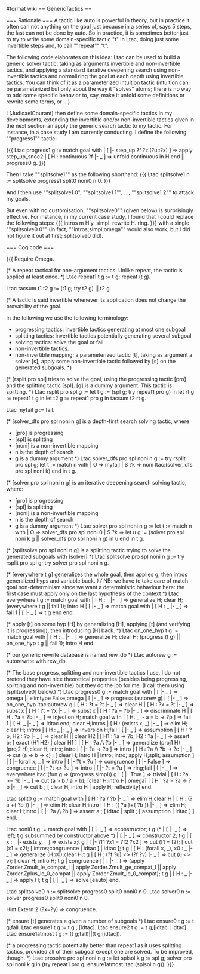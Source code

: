 #format wiki
== GenericTactics ==

=== Rationale ===
A tactic like auto is powerful in theory, but in practice it often can not anything on the goal just because in a series of, says 5 steps, the last can not be done by auto. So in practice, it is sometimes better just to try to write some domain-specific tactic "t" in Ltac, doing just some invertible steps and, to call ""repeat"" "t".

The following code elaborates on this idea: Ltac can be used to build a generic solver tactic, taking as arguments invertible and non-invertible tactics, and applying a standard iterative deepening search using non-invertible tactics and normalizing the goal at each depth using invertible tactics. You can think of it as a parameterized intuition tactic (intuition can be parameterized but only about the way it "solves" atoms; there is no way to add some specific behavior to, say, make it unfold some definitions or rewrite some terms, or ...)

I (JudicaelCourant) then define some domain-specific tactics in my developments, extending the invertible and/or non-invertible tactics given in the next section an apply the generic search tactic to my tactic. For instance, in a case study I am currently conducting. I define the following ""progress1"" tactic:

{{{
Ltac progress1 g := match goal with
  | [ |- step_up ?f ?z (?u::?x) ] => apply step_up_snoc2
  | [ H : continuous ?f |- _ ] => unfold continuous in H
  end
  || progress0 g.
}}}

Then I take ""splitsolve1"" as the following shorthand:
{{{
Ltac splitsolve1 n := splitsolve progress1 split0 noni0 n 0.
}}}

And I then use ""splitsolve1 0", ""splitsolve1 1"", ..., ""splitsolve1 2"" to attack my goals.

But even with no customisation, ""splitsolve0"" (given below) is surprisingly effective. For instance, in my current case study, I found that I could replace the following steps:
{{{
intros m H y.
simpl.
rewrite H.
ring.
}}}
with a single ""splitsolve0 0"" (in fact, ""intros;simpl;omega"" would also work, but I did not figure it out at first; splitsolve0 did).

=== Coq code ===

{{{
Require Omega.

(* A repeat tactical for one-argument tactics. Unlike repeat, the
   tactic is applied at least once.
*)
Ltac repeat1 t g := t g; repeat (t g).

Ltac tacsum t1 t2 g := (t1 g; try t2 g) || t2 g.

(* A tactic is said invertible whenever its application does not change
   the provability of the goal.

   In the following we use the following terminology:
   * progressing tactics: invertible tactics generating at most one subgoal  
   * splitting tactics: invertible tactics potentially generating several
                        subgoal
   * solving tactics: solve the goal or fail
   * non-invertible tactics.
   * non-invertible mapping: a parameterized tactic [t], taking as argument a
       solver [s], apply some non-invertible tactic followed by [s] on the
       generated subgoals.
*)

(* [rsplit pro spl] tries to solve the goal, using the progressing tactic
   [pro] and the splitting tactic [spl]. [g] is a dummy argument. This tactic
   is splitting.
*)
Ltac rsplit pro spl g :=
  let t g := (spl g; try repeat1 pro g) in
  let rt g := repeat1 t g in
  let t2 g := repeat1 pro g in
  tacsum t2 rt g.

Ltac myfail g := fail.

(* [solver_dfs pro spl noni n g] is a depth-first search solving tactic, where
   * [pro] is progressing
   * [spl] is splitting
   * [noni] is a non-invertible mapping
   * n is the depth of search
   * g is a dummy argument
*)
Ltac solver_dfs pro spl noni n g :=
  try rsplit pro spl g;
  let t := match n with
           | O => myfail
           | S ?k => noni ltac:(solver_dfs pro spl noni k)
           end
  in t g.

(* [solver pro spl noni n g] is an iterative deepening search solving tactic,
   where:
   * [pro] is progressing
   * [spl] is splitting
   * [noni] is a non-invertible mapping
   * n is the depth of search
   * g is a dummy argument
*)
Ltac solver pro spl noni n g :=
  let t :=
    match n with
    | O => solver_dfs pro spl noni 0
    | S ?k =>
      let u g := (solver pro spl noni k g || solver_dfs pro spl noni n g) in u
    end
  in t g.

(* [splitsolve pro spl noni n g] is a splitting tactic trying to solve the
   generated subgoals with [solver]
*)
Ltac splitsolve pro spl noni n g :=
  try rsplit pro spl g; try solver pro spl noni n g.


(* [everywhere t g] generalizes the whole goal, then applies g, then intros
   generalized hyps and variable back.
*)
(* NB: we have to take care of match goal non-determinism since we want a
   deterministic behaviour here: the first case must apply only on the last
   hypothesis of the context *)
Ltac everywhere t g := match goal with
| [ H : _ |- _ ] => generalize H; clear H; (everywhere t g || fail 1); intro H
| [ |- _ ] => match goal with
            | [ H : _ |- _ ] => fail 1
            | [ |- _ ] => t g
            end
end.

(* apply [t] on some hyp [H] by generalizing [H], applying [t] (and verifying
   it is progressing), then introducing [H] back.
*)
Ltac on_one_hyp t g := match goal with
| [ H : _ |- _ ] => generalize H; clear H;
                    (progress (t g) || on_one_hyp t g || fail 1);
		    intro H
end.

(* our generic rewrite database is named rew_db *)
Ltac autorew g := autorewrite with rew_db.

(* The base progress, splitting and non-invertible tactics I use. I do not
   pretend they have nice theoretical properties (besides being progressing,
   splitting and non-invertible) but they do the job for me. (I call them
   using [splitsolve0] below.)
*)
Ltac progress0 g := match goal with
| [ |- _ ] => omega || elimtype False;omega
| [ |- _ ] => progress (autorew g)
| [ |- _ ] => on_one_hyp ltac:autorew g
| [ H : ?t = ?t |- _ ] => clear H
| [ H : ?x = ?t |- _ ] => subst x
| [ H : ?t = ?x |- _ ] => subst x
| [ H : ?a = ?b |- _ ] => discriminate H
| [ H : ?a = ?b |- _ ] => injection H;
        match goal with
        | [ H: _ |- a = b -> ?p ] => fail 1
        | [ H: _ |- _ ] => idtac
        end;
        clear H;intros
| [ H : (exists x, _) |- _ ] => elim H; clear H; intros
| [ H : _ |- _ ] => inversion H;fail
| [ |- _ ] => assumption
| [ H : ?p, H2 : ?p |- _ ] => clear H || clear H2
| [ H1 : ?a -> ?b, H2 : ?a |- _ ] => assert b; [ exact (H1 H2) | clear H1 ]
| [ H : ?a /\ ?b |- _ ] =>
  generalize (proj1 H) (proj2 H);clear H; intro; intro
| [ |- ?a -> ?b ] => intro
| [ H : ?a /\ ?b -> ?c |- _ ] => cut (a -> b -> c) ;
                                 [ clear H; intro H
                                 | intro; intro; apply H;split; assumption ]
| [ |- forall x, _ ] => intro
| [ |- ?t = ?u ] => congruence
| [ |- False ] => congruence
| [ |- ?t <> ?u ] => intro
| [ |- ?t = ?u ] => ring;fail
| [ |- _ ] => everywhere ltac:(fun g => (progress simpl)) g
| [ |- True ] => trivial
| [ H : ?a >= ?b |- _ ] => cut (a > b \/ a = b); [clear H;intro H| omega]
| [ H : ?a = ?a -> ?b |- _ ] => cut b ;
                                [ clear H; intro H | apply H; reflexivity]
end.

Ltac split0 g := match goal with
  | [ H : ?a \/ ?b |- _ ] => elim H;clear H
  | [ H : (?a +{ ?b }) |- _ ] => elim H; clear H;intro
  | [ H : ({ ?a }+{ ?b }) |- _ ] => elim H; clear H;intro
  | [ |- ?a /\ ?b ] => assert a ; [ idtac | split ; [ assumption | idtac ] ]
end.

Ltac noni0 t g := match goal with
  | [ |- _ ] => econstructor; t g
(*  | [ |- _ ] => left; t g subsummed by constructor above *)
  | [ |- _ ] => constructor 2; t g
  | [ x : _ |- exists y, _ ] => exists x;t g
  | [ |- ?f1 ?x1 = ?f2 ?x2 ] =>
    cut (f1 = f2);
     [ cut (x1 = x2); [ intros;congruence
                        | idtac ]
     | idtac ]; t g
  | [ H : (forall x, _), x0 : _ |- _ ] => generalize (H x0);clear H;t g
  | [ H : (?f ?u) <> (?f ?v) |- _ ] =>
        cut (u <> v); [ clear H; intro H; t g | congruence ]
  | [ |- _ ] => 
      (apply Zorder.Zmult_le_compat_l
       || apply Zorder.Zmult_ge_compat_l
       || apply Zorder.Zplus_le_0_compat
       || apply Zorder.Zmult_le_0_compat);
      t g
  | [ H : _ |- _ ] => apply H; t g
  | [ |- _ ] => solve [eauto]
end.

Ltac splitsolve0 n := splitsolve progress0 split0 noni0 n 0.
Ltac solver0 n := solver progress0 split0 noni0 n 0.

Hint Extern 2 (?x=?y) => congruence.

(* ensure [t] generates a given a number of subgoals *)
Ltac ensure0 t g := t g;fail.
Ltac ensure1 t g := t g ; [idtac].
Ltac ensure2 t g := t g;[idtac | idtac].
Ltac ensure1atmost t g := (t g;fail)||(t g;[idtac]).

(* a progressing tactic potentially better than repeat1 as it uses
   splitting tactics, provided all of their subgoal except one are solved.
   To be improved, though.
*)
Ltac prosolve pro spl noni n g :=
  let splsol k g := spl g; solver pro spl noni k g in
  (try repeat1 pro g; ensure1atmost ltac:(splsol n g)).
}}} 
